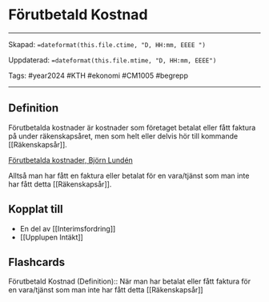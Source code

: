 # Förutbetald Kostnad

---
Skapad: `=dateformat(this.file.ctime, "D, HH:mm, EEEE ")`

Uppdaterad: `=dateformat(this.file.mtime, "D, HH:mm, EEEE")`

Tags: #year2024 #KTH #ekonomi #CM1005 #begrepp

---

## Definition

Förutbetalda kostnader är kostnader som företaget betalat eller fått faktura på under räkenskapsåret, men som helt eller delvis hör till kommande [[Räkenskapsår]].

[Förutbetalda kostnader, Björn Lundén](https://www.bjornlunden.se/bokslut--%c3%a5rsredovisning/f%c3%b6rutbetalda-kostnader__1129)

Alltså man har fått en faktura eller betalat för en vara/tjänst som man inte har fått detta [[Räkenskapsår]].

## Kopplat till

- En del av [[Interimsfordring]]
- [[Upplupen Intäkt]]

## Flashcards

Förutbetald Kostnad (Definition):: När man har betalat eller fått faktura för en vara/tjänst som man inte har fått detta [[Räkenskapsår]]
<!--SR:!2024-02-26,16,292!2024-03-02,4,274-->
